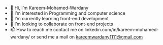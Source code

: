 - 👋 Hi, I’m Kareem-Mohamed-Wardany
- 👀 I’m interested in Programming and computer science
- 🌱 I’m currently learning front-end development 
- 💞️ I’m looking to collaborate on front-end projects 
- 📫 How to reach me contact me on linkedin.com/in/kareem-mohamed-wardany/ or send me a mail on kareemwardany1111@gmail.com

<!---
Kareem-Mohamed-Wardany/Kareem-Mohamed-Wardany is a ✨ special ✨ repository because its `README.md` (this file) appears on your GitHub profile.
You can click the Preview link to take a look at your changes.
--->
